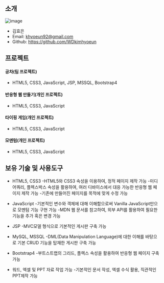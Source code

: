 ## 소개
![image](https://user-images.githubusercontent.com/66587298/96572729-28cb2480-1308-11eb-9785-2ae135bd1054.png)
* 김효은
* Email: khyoeun92@gmail.com
* Github: https://github.com/WDkimhyoeun

## 프로젝트
#### 공차(팀 프로젝트)
* HTML5, CSS3, JavaScript, JSP, MSSQL, Bootstrap4
#### 반응형 웹 만들기(개인 프로젝트)
* HTML5, CSS3, JavaScript
#### 타이핑 게임(개인 프로젝트)
* HTML5, CSS3, JavaScript
#### 모멘텀(개인 프로젝트)
* HTML5, CSS3, JavaScript

## 보유 기술 및 사용도구

* HTML5, CSS3
-HTML5와 CSS3 속성을 이용하여, 정적 페이지 제작 가능
-미디어쿼리, 플렉스박스 속성을 활용하여, 여러 디바이스에서 대응 가능한 반응형 웹 페이지 제작 가능
-기존에 만들어진 페이지를 목적에 맞게 수정 가능

* JavaScript
-기본적인 변수와 객체에 대해 이해함으로써 Vanilla JavaScript만으로 모멘텀 기능 구현 가능
-MDN 웹 문서를 참고하여, 외부 API를 활용하여 필요한 기능을 추가 혹은 변경 가능

* JSP
-MVC모델 형식으로 기본적인 게시판 구축 가능

* MySQL, MSSQL
-DML(Data Manipulation Language)에 대한 이해를 바탕으로 기본 CRUD 기능을 탑재한 게시판 구축 가능

* Bootstrap4
-부트스트랩의 그리드, 플렉스 속성을 활용하여 반응형 웹 페이지 구축 가능

* 워드, 엑셀 및 PPT 자료 작업 가능
-기본적인 문서 작성, 엑셀 수식 활용, 직관적인 PPT제작 가능


